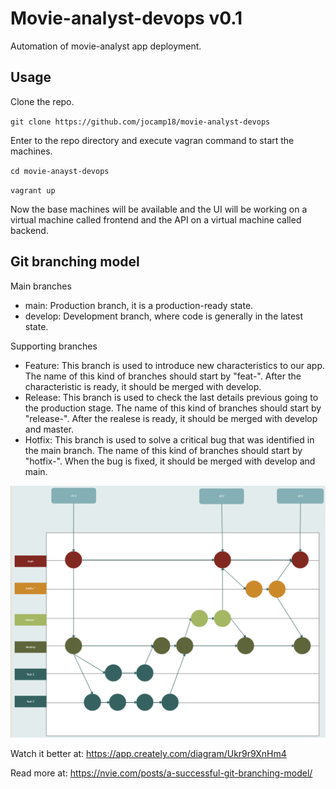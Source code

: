 # Movie-analyst-devops v0.1
Automation of movie-analyst app deployment.

## Usage

Clone the repo.

`git clone https://github.com/jocamp18/movie-analyst-devops`

Enter to the repo directory and execute vagran command to start the machines.

`cd movie-anayst-devops`

`vagrant up`

Now the base machines will be available and the UI will be working on a virtual machine called frontend and the API on a virtual machine called backend.

## Git branching model

Main branches

* main: Production branch, it is a production-ready state.
* develop: Development branch, where code is generally in the latest state.

Supporting branches

* Feature: This branch is used to introduce new characteristics to our app. The name of this kind of branches should start by "feat-". After the characteristic is ready, it should be merged with develop.
* Release: This branch is used to check the last details previous going to the production stage. The name of this kind of branches should start by "release-". After the realese is ready, it should be merged with develop and master.
* Hotfix: This branch is used to solve a critical bug that was identified in the main branch. The name of this kind of branches should start by "hotfix-". When the bug is fixed, it should be merged with develop and main.

![arch_image]( ./doc/img/git-model.png)

Watch it better at: https://app.creately.com/diagram/Ukr9r9XnHm4

Read more at: https://nvie.com/posts/a-successful-git-branching-model/


